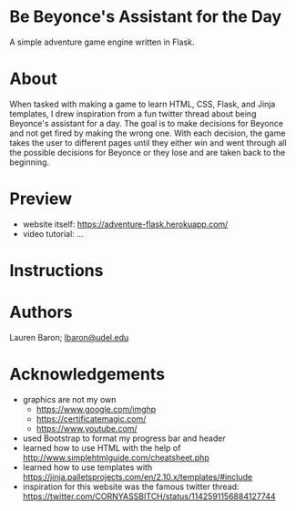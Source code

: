 # Be Beyonce's Assistant for the Day
A simple adventure game engine written in Flask.

# About
When tasked with making a game to learn HTML, CSS, Flask, and Jinja templates, I drew inspiration from a fun twitter thread about being Beyonce's assistant for a day. The goal is to make decisions for Beyonce and not get fired by making the wrong one. With each decision, the game takes the user to different pages until they either win and went through all the possible decisions for Beyonce or they lose and are taken back to the beginning. 

# Preview
* website itself: https://adventure-flask.herokuapp.com/
* video tutorial: ...

# Instructions


# Authors
Lauren Baron; lbaron@udel.edu

# Acknowledgements
* graphics are not my own
    * https://www.google.com/imghp
    * https://certificatemagic.com/
    * https://www.youtube.com/
* used Bootstrap to format my progress bar and header
* learned how to use HTML with the help of http://www.simplehtmlguide.com/cheatsheet.php
* learned how to use templates with https://jinja.palletsprojects.com/en/2.10.x/templates/#include
* inspiration for this website was the famous twitter thread: https://twitter.com/CORNYASSBITCH/status/1142591156884127744
